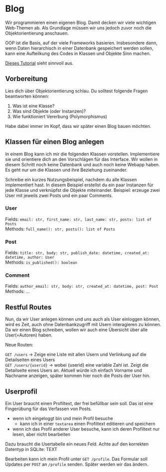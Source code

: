 # Blog

Wir programmieren einen eigenen Blog. Damit decken wir viele wichtigen Web-Themen ab. Als Grundlage müssen wir uns jedoch zuvor noch die Objektorientierung anschauen.

OOP ist die Basis, auf der viele Frameworks basieren. Insbesondere dann, wenn Daten hierarchisch in einer Datenbank gespeichert werden sollen, kann eine Aufteilkung des Codes in
Klassen und Objekte Sinn machen.

[Dieses Tutorial](https://jeffknupp.com/blog/2014/06/18/improve-your-python-python-classes-and-object-oriented-programming/) sieht sinnvoll aus.

## Vorbereitung

Lies dich über Objektorientierung schlau. Du solltest folgende Fragen beantworten können:

1) Was ist eine Klasse?
2) Was sind Objekte (oder Instanzen)?
3) Wie funktioniert Vererbung (Polymorphismus)

Habe dabei immer im Kopf, dass wir später einen Blog bauen möchten.

## Klassen für einen Blog anlegen

In einem Blog kann ich mir die folgenden Klassen vorstellen. Implementiere sie und orientiere dich an den Vorschlägen für das Interface.
Wir wollen in diesem Schritt noch keine Datenbank und auch noch keine Webapp haben. Es geht nur um die Klassen und ihre Beziehung zueinander.

Schreibe ein kurzes Nutzungsbeispiel, nachdem du alle Klassen implementiert hast. In diesem Beispiel erstellst du ein paar Instanzen für jede Klasse
und verknüpfst die Objekte miteinander. Beispiel: erzeuge zwei User mit jeweils zwei Posts und ein paar Comments.

### User

Fields: `email: str, first_name: str, last_name: str, posts: list of Posts`  
Methods: `full_name(): str, posts(): list of Posts`

### Post

Fields: `title: str, body: str, publish_date: datetime, created_at: datetime, author: User`  
Methods: `is_published(): boolean`

### Comment

Fields: `author_email: str, body: str, created_at: datetime, post: Post`  
Methods: ...

## Restful Routes

Nun, da wir User anlegen können und uns auch als User einloggen können, wird es Zeit, auch ohne Datenbankzugriff mit Usern interagieren zu können. Da wir einen Blog schreiben, wollen wir auch eine Übersicht über alle User(=Autoren) haben.

Neue Routen:

`GET /users` -> Zeige eine Liste mit allen Usern und Verlinkung auf die Detailseiten eines Users  
`GET /users/{userid}` -> wobei {userid} eine variable Zahl ist. Zeigt die Detailseite eines Users an. Aktuell würde ich einfach Vorname und Nachname anzeigen, später kommen hier noch die Posts der User hin.  

## Userprofil

Ein User braucht einen Profiltext, der frei befüllbar sein soll. Das ist eine Fingerübung für das Verfassen von Posts.

* wenn ich eingeloggt bin und mein Profil besuche
  * kann ich in einer `textarea` einen Profiltext editieren und speichern
* wenn ich das Profil anderer User besuche, kann ich deren Profiltext nur lesen, aber nicht bearbeiten

Dazu braucht die Usertabelle ein neues Feld. Achte auf den korrekten Datentyp in SQLite: TEXT

Bearbeiten kann ich mein Profil unter `GET /profile`. Das Formular soll Updates per `POST` an `/profile` senden. Später werden wir das ändern.
